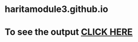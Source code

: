 # haritamodule3.github.io
# To see the output [CLICK HERE](https://haritamodule3.github.io/index.html)
